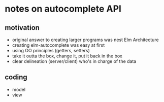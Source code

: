 # notes on autocomplete API

## motivation
- original answer to creating larger programs was nest Elm Architecture
- creating elm-autocomplete was easy at first
- using OO principles (getters, setters)
- take it outta the box, change it, put it back in the box
- clear delineation (server/client) who's in charge of the data

## coding
- model
- view


